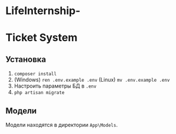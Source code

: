 # LifeInternship-
# Ticket System

## Установка
1) `composer install`
1) (Windows) `ren .env.example .env` (Linux) `mv .env.example .env` 
1) Настроить параметры БД в `.env`
1) `php artisan migrate`
    
## Модели
Модели находятся в директории `App\Models`.